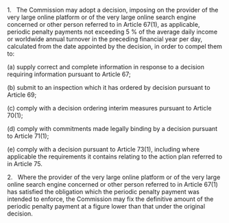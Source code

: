 1.   The Commission may adopt a decision, imposing on the provider of the very large online platform or of the very large online search engine concerned or other person referred to in Article 67(1), as applicable, periodic penalty payments not exceeding 5 % of the average daily income or worldwide annual turnover in the preceding financial year per day, calculated from the date appointed by the decision, in order to compel them to:

(a) supply correct and complete information in response to a decision requiring information pursuant to Article 67;

(b) submit to an inspection which it has ordered by decision pursuant to Article 69;

(c) comply with a decision ordering interim measures pursuant to Article 70(1);

(d) comply with commitments made legally binding by a decision pursuant to Article 71(1);

(e) comply with a decision pursuant to Article 73(1), including where applicable the requirements it contains relating to the action plan referred to in Article 75.

2.   Where the provider of the very large online platform or of the very large online search engine concerned or other person referred to in Article 67(1) has satisfied the obligation which the periodic penalty payment was intended to enforce, the Commission may fix the definitive amount of the periodic penalty payment at a figure lower than that under the original decision.